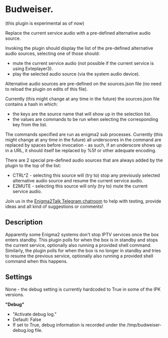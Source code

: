 # Budweiser.

(this plugin is experimental as of now)

Replace the current service audio with a pre-defined alternative audio source.

Invoking the plugin should display the list of the pre-defined alternative
audio sources, selecting one of those should:
* mute the current service audio (not possible if the current service is using
  Exteplayer3).
* play the selected audio source (via the system audio device).

Alternative audio sources are pre-defined on the sources.json file (no need to
reload the plugin on edits of this file).

Currently (this might change at any time in the future) the sources.json file
contains a hash in which:
* the keys are the source name that will show up in the selection list.
* the values are commands to be run when selecting the corresponding key from
  the list.

The commands specified are run as enigma2 sub processes. Currently (this might
change at any time in the future) all underscores in the command are replaced by
spaces before invocation - as such, if an underscore shows up in a URL, it
should itself be replaced by %5f or other adequate encoding.

There are 2 special pre-defined audio sources that are always added by the
plugin to the top of the list:
* CTRL^Z - selecting this source will (try to) stop any previously selected
  alternative audio source and resume the current service audio.
* E2MUTE - selecting this source will only (try to) mute the current service
  audio.

Join us in the [Enigma2Talk Telegram chatroom](https://t.me/talkenigma2)
to help with testing, provide ideas and all kind of suggestions or comments!

## Description

Apparently some Enigma2 systems don't stop IPTV services once the box enters
standby. This plugin polls for when the box is in standby and stops the current
service, optionally also running a provided shell command. Similarly, the plugin
polls for when the box is no longer in standby and tries to resume the previous
service, optionally also running a provided shell command when this happens.

## Settings

None - the debug setting is currently hardcoded to True in some of the IPK
versions.

**"Debug"**
* "Activate debug log."
* Default: False
* If set to True, debug information is recorded under the
  /tmp/budweiser-debug.log file.
